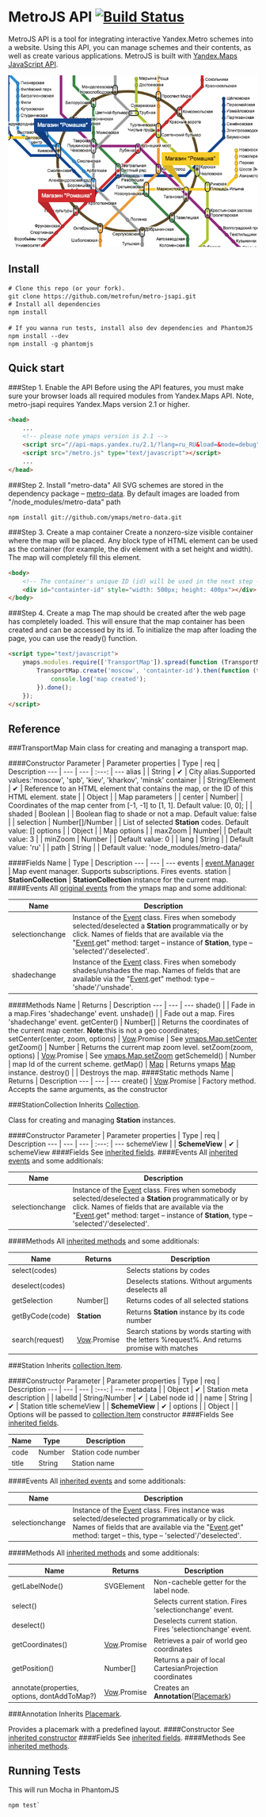 MetroJS API [![Build Status](https://travis-ci.org/metrofun/metro-jsapi.svg?branch=master)](https://travis-ci.org/metrofun/metro-jsapi)
=========
MetroJS API is a tool for integrating interactive Yandex.Metro schemes into a website. Using this API, you can manage schemes and their contents, as well as create various applications. MetroJS is built with [Yandex.Maps JavaScript API].

![Example Image](examples/stationAnnotate.png)

Install
---------
```console
# Clone this repo (or your fork).
git clone https://github.com/metrofun/metro-jsapi.git
# Install all dependencies
npm install

# If you wanna run tests, install also dev dependencies and PhantomJS
npm install --dev
npm install -g phantomjs
```
Quick start
---------
###Step 1. Enable the API
Before using the API features, you must make sure your browser loads all required modules from Yandex.Maps API. Note, metro-jsapi requires Yandex.Maps version 2.1 or higher.

```html
<head>
    ...
    <!-- please note ymaps version is 2.1 -->
    <script src="//api-maps.yandex.ru/2.1/?lang=ru_RU&load=&mode=debug"></script>
    <script src="/metro.js" type="text/javascript"></script>
    ...
</head>
```

###Step 2. Install "metro-data"
All SVG schemes are stored in the dependency package – [metro-data].
By default images are loaded from "/node_modules/metro-data" path
```console
npm install git://github.com/ymaps/metro-data.git
```

###Step 3. Create a map container
Create a nonzero-size visible container where the map will be placed. Any block type of HTML element can be used as the container (for example, the div element with a set height and width). The map will completely fill this element.

```html
<body>
    <!-- The container's unique ID (id) will be used in the next step -->
    <div id="containter-id" style="width: 500px; height: 400px"></div>
</body>
```

###Step 4. Create a map
The map should be created after the web page has completely loaded. This will ensure that the map container has been created and can be accessed by its id. To initialize the map after loading the page, you can use the ready() function.
```html
<script type="text/javascript">
    ymaps.modules.require(['TransportMap']).spread(function (TransportMap) {
        TransportMap.create('moscow', 'containter-id').then(function (transportMap) {
            console.log('map created');
        }).done();
    });
</script>
```

Reference
---------

###TransportMap
Main class for creating and managing a transport map.

####Constructor
Parameter | Parameter properties | Type | req | Description
--- | --- | --- | :---: | ---
alias | | String | ✔ | City alias.Supported values:'moscow', 'spb', 'kiev', 'kharkov', 'minsk'
container | | String/Element | ✔ | Reference to an HTML element that contains the map, or the ID of this HTML element.
state | | Object | | Map parameters
| | center | Number| | Coordinates of the map center from [-1, -1] to [1, 1]. Default value: [0, 0];
| | shaded | Boolean | | Boolean flag to shade or not a map. Default value: false
| | selection | Number[]/Number | | List of selected **Station** codes. Default value: []
options | | Object | | Map options
| | maxZoom | Number| | Default value: 3
| | minZoom | Number | | Default value: 0
| | lang | String | | Default value: 'ru'
| | path | String | | Default value: 'node_modules/metro-data/'

####Fields
Name | Type | Description
--- | --- | ---
events | [event.Manager] | Map event manager. Supports subscriptions. Fires events.
station | **StationCollection** | **StationCollection** instance for the current map.
####Events
All [original events](http://api.yandex.com/maps/doc/jsapi/2.x/ref/reference/Map.xml#events-summary) from the ymaps map and some additional:

| Name | Description |
| --- | --- |
selectionchange | Instance of the [Event] class. Fires when somebody selected/deselected a **Station** programmatically or by click. Names of fields that are available via the "[Event].get" method: target –  instance of **Station**, type – 'selected'/'deselected'.
shadechange | Instance of the [Event] class. Fires when somebody shades/unshades the map. Names of fields that are available via the "[Event].get" method: type – 'shade'/'unshade'.
####Methods
Name | Returns | Description
--- | --- | ---
shade() | | Fade in a map.Fires 'shadechange' event.
unshade() | | Fade out a map. Fires 'shadechange' event.
getCenter() | Number[] | Returns the coordinates of the current map center. **Note**:this is not a geo coordinates;
setCenter(center, zoom, options) | [Vow].Promise | See [ymaps.Map.setCenter]
getZoom() | Number | Returns the current map zoom level.
setZoom(zoom, options) | [Vow].Promise | See [ymaps.Map.setZoom]
getSchemeId() | Number | map Id  of the current scheme.
getMap() | [Map] | Returns ymaps [Map] instance.
destroy() |  | Destroys the map.
####Static methods
Name | Returns | Description
--- | --- | ---
create() | [Vow].Promise | Factory method. Accepts the same arguments, as the constructor


###StationCollection
Inherits [Collection].

Class for creating and managing **Station** instances.

####Constructor
Parameter | Parameter properties | Type | req | Description
--- | --- | --- | :---: | ---
schemeView | | **SchemeView** | ✔ | schemeView
####Fields
See [inherited fields](http://api.yandex.ru/maps/doc/jsapi/beta/ref/reference/Collection.xml#properties-summary).
####Events
All [inherited events](http://api.yandex.ru/maps/doc/jsapi/beta/ref/reference/Collection.xml#events-summary) and some additionals:

| Name | Description |
| --- | --- |
selectionchange | Instance of the [Event] class. Fires when somebody selected/deselected a **Station** programmatically or by click. Names of fields that are available via the "[Event].get" method: target –  instance of **Station**, type – 'selected'/'deselected'.
####Methods
All [inherited methods](http://api.yandex.ru/maps/doc/jsapi/beta/ref/reference/Collection.xml#methods-summary) and some additionals:

Name | Returns | Description
--- | --- | ---
select(codes) | |  Selects stations by codes
deselect(codes) | |  Deselects stations. Without arguments deselects all
getSelection | Number[] | Returns codes of all selected stations
getByCode(code) | **Station** | Returns **Station** instance by its code number
search(request) | [Vow].Promise | Search stations by words starting with the letters %request%. And returns promise with matches
###Station
Inherits [collection.Item].

####Constructor
Parameter | Parameter properties | Type | req | Description
--- | --- | --- | :---: | ---
metadata | | Object | ✔ | Station meta description
| | labelId | String/Number | ✔ | Label node id
| | name | String | ✔ | Station title
schemeView | | **SchemeView** | ✔ |
options | | Object  | | Options will be passed to [collection.Item] constructor
####Fields
See [inherited fields](http://api.yandex.ru/maps/doc/jsapi/beta/ref/reference/collection.Item.xml#properties-summary).

Name | Type | Description
--- | --- | ---
code | Number | Station code number
title | String | Station name
####Events
All [inherited events](http://api.yandex.ru/maps/doc/jsapi/beta/ref/reference/collection.Item.xml#events-summary) and some additionals:

| Name | Description |
| --- | --- |
selectionchange | Instance of the [Event] class. Fires instance was selected/deselected programmatically or by click. Names of fields that are available via the "[Event].get" method: target – this, type – 'selected'/'deselected'.
####Methods
All [inherited methods](http://api.yandex.ru/maps/doc/jsapi/beta/ref/reference/collection.Item.xml#methods-summary) and some additionals:

Name | Returns | Description
--- | --- | ---
getLabelNode() | SVGElement | Non-cacheble getter for the label node.
select() | | Selects current station. Fires 'selectionchange' event.
deselect() | | Deselects current station. Fires 'selectionchange' event.
getCoordinates() | [Vow].Promise | Retrieves a pair of world geo coordinates
getPosition() | Number[] | Returns a pair of local CartesianProjection coordinates
annotate(properties, options, dontAddToMap?) | [Vow].Promise | Creates an **Annotation**([Placemark])
###Annotation
Inherits [Placemark].

Provides a placemark with a predefined layout.
####Constructor
See [inherited constructor](http://api.yandex.com/maps/doc/jsapi/2.x/ref/reference/Placemark.xml#constructor-summary)
####Fields
See [inherited fields](http://api.yandex.com/maps/doc/jsapi/2.x/ref/reference/Placemark.xml#properties-summary).
####Methods
See [inherited methods](http://api.yandex.com/maps/doc/jsapi/2.x/ref/reference/Placemark.xml#methods-summary).

Running Tests
---------
This will run Mocha in PhantomJS
```console
npm test`
```

[Yandex.Maps JavaScript API]:http://api.yandex.com/maps/doc/jsapi/
[metro-data]:https://github.com/ymaps/metro-data
[Vow]:https://github.com/dfilatov/vow/blob/0.3.x/README.md
[event.Manager]:http://api.yandex.com/maps/doc/jsapi/2.x/ref/reference/event.Manager.xml
[Event]:http://api.yandex.com/maps/doc/jsapi/2.x/ref/reference/Event.xml
[ymaps.Map.setCenter]:http://api.yandex.com/maps/doc/jsapi/2.x/ref/reference/Map.xml#setCenter
[ymaps.Map.setZoom]:http://api.yandex.com/maps/doc/jsapi/2.x/ref/reference/Map.xml#setZoom
[Map]:http://api.yandex.com/maps/doc/jsapi/2.x/ref/reference/Map.xml
[Collection]:http://api.yandex.ru/maps/doc/jsapi/beta/ref/reference/Collection.xml
[collection.Item]:http://api.yandex.ru/maps/doc/jsapi/beta/ref/reference/collection.Item.xml
[Placemark]:http://api.yandex.com/maps/doc/jsapi/2.x/ref/reference/Placemark.xml
